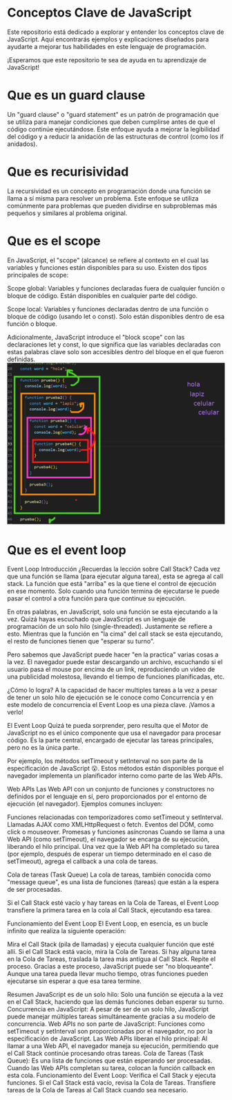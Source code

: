 # Conceptos Clave de JavaScript

Este repositorio está dedicado a explorar y entender los conceptos clave de JavaScript. Aquí encontrarás ejemplos y explicaciones diseñados para ayudarte a mejorar tus habilidades en este lenguaje de programación.

¡Esperamos que este repositorio te sea de ayuda en tu aprendizaje de JavaScript!

# Que es un guard clause

Un "guard clause" o "guard statement" es un patrón de programación que se utiliza para manejar condiciones que deben cumplirse antes de que el código continúe ejecutándose. Este enfoque ayuda a mejorar la legibilidad del código y a reducir la anidación de las estructuras de control (como los if anidados).

# Que es recurisividad

La recursividad es un concepto en programación donde una función se llama a sí misma para resolver un problema. Este enfoque se utiliza comúnmente para problemas que pueden dividirse en subproblemas más pequeños y similares al problema original.

# Que es el scope

En JavaScript, el "scope" (alcance) se refiere al contexto en el cual las variables y funciones están disponibles para su uso. Existen dos tipos principales de scope:

Scope global: Variables y funciones declaradas fuera de cualquier función o bloque de código. Están disponibles en cualquier parte del código.

Scope local: Variables y funciones declaradas dentro de una función o bloque de código (usando let o const). Solo están disponibles dentro de esa función o bloque.

Adicionalmente, JavaScript introduce el "block scope" con las declaraciones let y const, lo que significa que las variables declaradas con estas palabras clave solo son accesibles dentro del bloque en el que fueron definidas.
![alt text](image.png)

# Que es el event loop

Event Loop
Introducción
¿Recuerdas la lección sobre Call Stack? Cada vez que una función se llama (para ejecutar alguna tarea), esta se agrega al call stack. La función que está "arriba" es la que tiene el control de ejecución en ese momento. Solo cuando una función termina de ejecutarse le puede pasar el control a otra función para que continue su ejecución.

En otras palabras, en JavaScript, solo una función se esta ejecutando a la vez. Quizá hayas escuchado que JavaScript es un lenguaje de programación de un solo hilo (single-threaded). Justamente se refiere a esto. Mientras que la función en "la cima" del call stack se esta ejecutando, el resto de funciones tienen que "esperar su turno".

Pero sabemos que JavaScript puede hacer "en la practica" varias cosas a la vez. El navegador puede estar descargando un archivo, escuchando si el usuario pasa el mouse por encima de un link, reproduciendo un video de una publicidad molestosa, llevando el tiempo de funciones planificadas, etc.

¿Cómo lo logra? A la capacidad de hacer multiples tareas a la vez a pesar de tener un solo hilo de ejecución se le conoce como Concurrencia y en este modelo de concurrencia el Event Loop es una pieza clave. ¡Vamos a verlo!

El Event Loop
Quizá te pueda sorprender, pero resulta que el Motor de JavaScript no es el único componente que usa el navegador para procesar código. Es la parte central, encargado de ejecutar las tareas principales, pero no es la única parte.

Por ejemplo, los métodos setTimeout y setInterval no son parte de la especificación de JavaScript 😮. Estos métodos están disponibles porque el navegador implementa un planificador interno como parte de las Web APIs.

Web APIs
Las Web API con un conjunto de funciones y constructores no definidos por el lenguaje en sí, pero proporcionados por el entorno de ejecución (el navegador). Ejemplos comunes incluyen:

Funciones relacionadas con temporizadores como setTimeout y setInterval.
Llamadas AJAX como XMLHttpRequest o fetch.
Eventos del DOM, como click o mouseover.
Promesas y funciones asíncronas
Cuando se llama a una Web API (como setTimeout), el navegador se encarga de su ejecución, liberando el hilo principal. Una vez que la Web API ha completado su tarea (por ejemplo, después de esperar un tiempo determinado en el caso de setTimeout), agrega el callback a una cola de tareas.

Cola de tareas (Task Queue)
La cola de tareas, también conocida como "message queue", es una lista de funciones (tareas) que están a la espera de ser procesadas.

Si el Call Stack esté vacío y hay tareas en la Cola de Tareas, el Event Loop transfiere la primera tarea en la cola al Call Stack, ejecutando esa tarea.

Funcionamiento del Event Loop
El Event Loop, en esencia, es un bucle infinito que realiza la siguiente operación:

Mira el Call Stack (pila de llamadas) y ejecuta cualquier función que esté allí.
Si el Call Stack está vacío, mira la Cola de Tareas.
Si hay alguna tarea en la Cola de Tareas, traslada la tarea más antigua al Call Stack.
Repite el proceso.
Gracias a este proceso, JavaScript puede ser "no bloqueante". Aunque una tarea pueda llevar mucho tiempo, otras funciones pueden ejecutarse sin esperar a que esa tarea termine.

Resumen
JavaScript es de un solo hilo: Solo una función se ejecuta a la vez en el Call Stack, haciendo que las demás funciones deban esperar su turno.
Concurrencia en JavaScript: A pesar de ser de un solo hilo, JavaScript puede manejar múltiples tareas simultáneamente gracias a su modelo de concurrencia.
Web APIs no son parte de JavaScript: Funciones como setTimeout y setInterval son proporcionadas por el navegador, no por la especificación de JavaScript.
Las Web APIs liberan el hilo principal: Al llamar a una Web API, el navegador maneja su ejecución, permitiendo que el Call Stack continúe procesando otras tareas.
Cola de Tareas (Task Queue): Es una lista de funciones que están esperando ser procesadas. Cuando las Web APIs completan su tarea, colocan la función callback en esta cola.
Funcionamiento del Event Loop:
Verifica el Call Stack y ejecuta funciones.
Si el Call Stack está vacío, revisa la Cola de Tareas.
Transfiere tareas de la Cola de Tareas al Call Stack cuando sea necesario.
